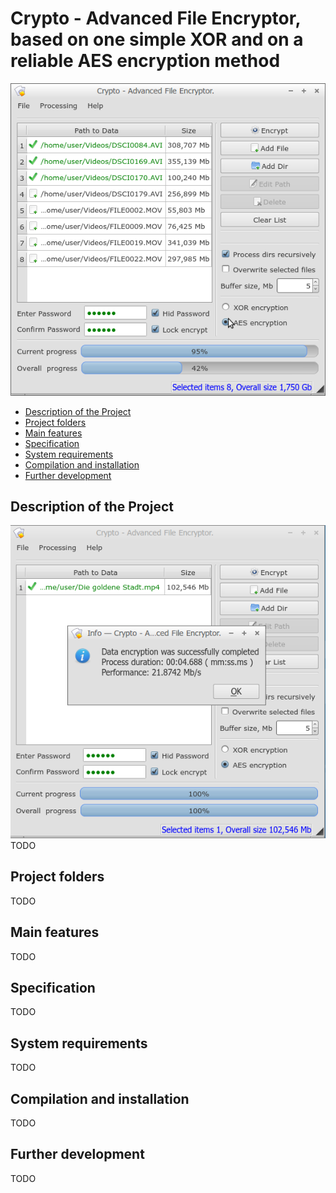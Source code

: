# Crypto - Advanced File Encryptor, based on one simple XOR and on a reliable AES encryption method
![PROJECT_PHOTO](https://github.com/SergejBre/crypto/blob/master/doc/images/program_screenshot.png)
* [Description of the Project](#chapter-0)
* [Project folders](#chapter-1)
* [Main features](#chapter-2)
* [Specification](#chapter-3)
* [System requirements](#chapter-4)
* [Compilation and installation](#chapter-5)
* [Further development](#chapter-6)

<a id="chapter-0"></a>
## Description of the Project
![SCHEME](https://github.com/SergejBre/crypto/blob/master/doc/images/program_screenshot2.png)
TODO

<a id="chapter-1"></a>
## Project folders
TODO

<a id="chapter-2"></a>
## Main features
TODO

<a id="chapter-3"></a>
## Specification
TODO

<a id="chapter-4"></a>
## System requirements
TODO

<a id="chapter-5"></a>
## Compilation and installation
TODO

<a id="chapter-6"></a>
## Further development
TODO

